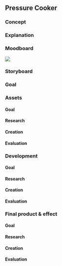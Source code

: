  
  
##  Pressure Cooker
  
  
###  Concept
  
###  Explanation
  
###  Moodboard
  
![](../Pressure%20Cooker/DocAssets/moodboard.png?0.8663083318141023 )  
###  Storyboard
  
###  Goal
  
  
###  Assets
  
####  Goal
  
####  Research
  
####  Creation
  
####  Evaluation
  
  
###  Development
  
####  Goal
  
####  Research
  
####  Creation
  
####  Evaluation
  
  
###  Final product & effect
  
####  Goal
  
####  Research
  
####  Creation
  
####  Evaluation
  
  
